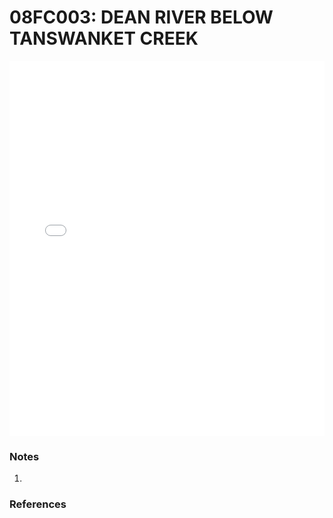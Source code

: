 # 08FC003: DEAN RIVER BELOW TANSWANKET CREEK

<iframe src="/_static/stations/08FC003_fdc.html" width="100%" height="600" frameborder="0"></iframe>

### Notes
1. 

### References

